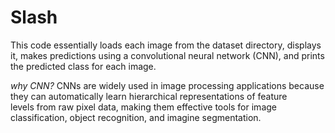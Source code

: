 # Slash
This code essentially loads each image from the dataset directory, displays it, makes predictions using a convolutional neural network (CNN), and prints the predicted class for each image. 

*why CNN?*
CNNs are widely used in image processing applications because they can automatically learn hierarchical representations of feature levels from raw pixel data, making them effective tools for image classification, object recognition, and imagine segmentation.
